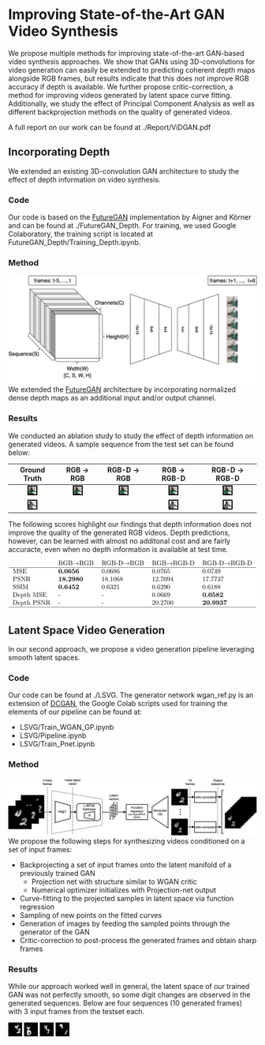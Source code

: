 # Improving State-of-the-Art GAN Video Synthesis
We propose multiple methods for improving state-of-the-art GAN-based video synthesis approaches. We show that GANs using 3D-convolutions for video generation can easily be extended to predicting coherent depth maps alongside RGB frames, but results indicate that this does not improve RGB accuracy if depth is available. We further propose critic-correction, a method for improving videos generated by latent space curve fitting. Additionally, we study the effect of Principal Component Analysis as well as different backprojection methods on the quality of generated videos.

A full report on our work can be found at ./Report/ViDGAN.pdf
## Incorporating Depth
We extended an existing 3D-convolution GAN architecture to study the effect of depth information on video synthesis.
### Code
Our code is based on the [FutureGAN](https://github.com/TUM-LMF/FutureGAN) implementation by Aigner and Körner and can be found at ./FutureGAN_Depth.
For training, we used Google Colaboratory, the training script is located at FutureGAN_Depth/Training_Depth.ipynb.

### Method
![ ](./graphics/FutureGAN/FutureGAN.png  "Architecture")
We extended the [FutureGAN](https://github.com/TUM-LMF/FutureGAN) architecture by incorporating normalized dense depth maps as an additional input and/or output channel. 
### Results
We conducted an ablation study to study the effect of depth information on generated videos. A sample sequence from the test set can be found below:

| Ground Truth | RGB &rarr; RGB | RGB-D &rarr; RGB | RGB &rarr; RGB-D | RGB-D &rarr; RGB-D |
:-------------------------:|:-------------------------:|:-------------------------:|:-------------------------:|:-------------------------:
![ ](./graphics/FutureGAN/ground_truth.gif  "Ground Truth") | ![ ](./graphics/FutureGAN/no_depth.gif  "RGB->RGB") | ![ ](./graphics/FutureGAN/depth_in.gif  "RGB-D->RGB") | ![ ](./graphics/FutureGAN/depth_out.gif  "RGB->RGB-D") | ![ ](./graphics/FutureGAN/depth.gif  "RGB-D->RGB-D")
![ ](./graphics/FutureGAN/ground_truth_depth.gif  "Ground Truth Depth") | | | ![ ](./graphics/FutureGAN/depth_out_depth.gif  "RGB->RGB-D Depth") | ![ ](./graphics/FutureGAN/depth_depth.gif  "RGB-D->RGB-D Depth")

The following scores highlight our findings that depth information does not improve the quality of the generated RGB videos. Depth predictions, however, can be learned with almost no additonal cost and are fairly accuracte, even when no depth information is available at test time.

![ ](./graphics/FutureGAN/FutureGAN_scores.svg  "Ablation Scores")
## Latent Space Video Generation
In our second approach, we propose a video generation pipeline leveraging smooth latent spaces.
### Code
Our code can be found at ./LSVG. The generator network wgan_ref.py is an extension of [DCGAN](https://github.com/soumith/dcgan.torch), the Google Colab scripts used for training the elements of our pipeline can be found at:
- LSVG/Train_WGAN_GP.ipynb
- LSVG/Pipeline.ipynb
- LSVG/Train_Pnet.ipynb
### Method
![ ](./graphics/LSVG/LSVG.png  "Pipeline")
We propose the following steps for synthesizing videos conditioned on a set of input frames:
- Backprojecting a set of input frames onto the latent manifold of a previously trained GAN 
  - Projection net with structure similar to WGAN critic
  - Numerical optimizer initializes with Projection-net output
- Curve-fitting to the projected samples in latent space via function regression
- Sampling of new points on the fitted curves
- Generation of images by feeding the sampled points through the generator of the GAN
- Critic-correction to post-process the generated frames and obtain sharp frames
### Results
While our approach worked well in general, the latent space of our trained GAN was not perfectly smooth, so some digit changes are observed in the generated sequences. Below are four sequences (10 generated frames) with 3 input frames from the testset each. 

![ ](./graphics/LSVG/1.gif  "Result Sequence") ![ ](./graphics/LSVG/444.gif  "Result Sequence") ![ ](./graphics/LSVG/460.gif  "Result Sequence") ![ ](./graphics/LSVG/850.gif  "Result Sequence") 
